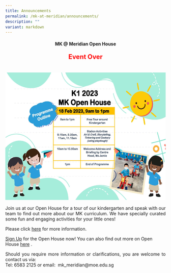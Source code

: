 ```yaml
---
title: Announcements
permalink: /mk-at-meridian/announcements/
description: ""
variant: markdown
---
```

<h4 align="center">MK @ Meridian Open House<p style="color:red; font-size:20px;">Event Over</p></h4>
<br>
<img src="/images/MK@Meridian/2023/MK%20Open%20House.jpg" style="width: 590px;height:400px;">

<p align="justify">Join us at our Open House for a tour of our kindergarten and speak with our team to find out more about our MK curriculum. We have specially curated some fun and engaging activities for your little ones!</p>


<p align="justify"> Please click <a href="/files/MK/2023/2023%20MK%20Open%20House%20-%20Letter%20to%20Parents_.pdf">here</a> for more information.</p>

<a href="https://form.gov.sg/654c2c4128c6d00011d38319">Sign Up</a> for the Open House now!  You can also find out more on Open House <a href="https://www.moe.gov.sg/preschool/moe-kindergarten?utm_source=pmk&amp;utm_medium=email&amp;utm_campaign=openhouse">here</a> .

<p align="justify">Should you require more information or clarifications, you are welcome to contact us via:<br>
Tel: 6583 2125 or email:&nbsp; mk_meridian@moe.edu.sg</p>